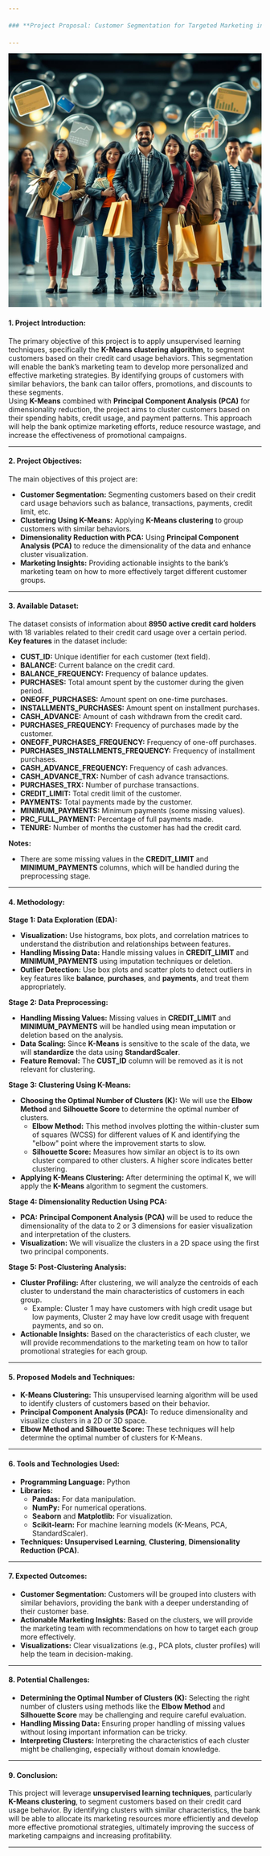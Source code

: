 ```yaml
---

### **Project Proposal: Customer Segmentation for Targeted Marketing in the Banking Sector Using Machine Learning**

---
```


![Project Overview](Customer_Segmentation_Image.jpg)


#### **1. Project Introduction:**
The primary objective of this project is to apply unsupervised learning techniques, specifically the **K-Means clustering algorithm**, to segment customers based on their credit card usage behaviors. This segmentation will enable the bank’s marketing team to develop more personalized and effective marketing strategies. By identifying groups of customers with similar behaviors, the bank can tailor offers, promotions, and discounts to these segments.  
Using **K-Means** combined with **Principal Component Analysis (PCA)** for dimensionality reduction, the project aims to cluster customers based on their spending habits, credit usage, and payment patterns. This approach will help the bank optimize marketing efforts, reduce resource wastage, and increase the effectiveness of promotional campaigns.

---

#### **2. Project Objectives:**
The main objectives of this project are:
- **Customer Segmentation:** Segmenting customers based on their credit card usage behaviors such as balance, transactions, payments, credit limit, etc.
- **Clustering Using K-Means:** Applying **K-Means clustering** to group customers with similar behaviors.
- **Dimensionality Reduction with PCA:** Using **Principal Component Analysis (PCA)** to reduce the dimensionality of the data and enhance cluster visualization.
- **Marketing Insights:** Providing actionable insights to the bank’s marketing team on how to more effectively target different customer groups.

---

#### **3. Available Dataset:**
The dataset consists of information about **8950 active credit card holders** with 18 variables related to their credit card usage over a certain period.  
**Key features** in the dataset include:

- **CUST_ID:** Unique identifier for each customer (text field).
- **BALANCE:** Current balance on the credit card.
- **BALANCE_FREQUENCY:** Frequency of balance updates.
- **PURCHASES:** Total amount spent by the customer during the given period.
- **ONEOFF_PURCHASES:** Amount spent on one-time purchases.
- **INSTALLMENTS_PURCHASES:** Amount spent on installment purchases.
- **CASH_ADVANCE:** Amount of cash withdrawn from the credit card.
- **PURCHASES_FREQUENCY:** Frequency of purchases made by the customer.
- **ONEOFF_PURCHASES_FREQUENCY:** Frequency of one-off purchases.
- **PURCHASES_INSTALLMENTS_FREQUENCY:** Frequency of installment purchases.
- **CASH_ADVANCE_FREQUENCY:** Frequency of cash advances.
- **CASH_ADVANCE_TRX:** Number of cash advance transactions.
- **PURCHASES_TRX:** Number of purchase transactions.
- **CREDIT_LIMIT:** Total credit limit of the customer.
- **PAYMENTS:** Total payments made by the customer.
- **MINIMUM_PAYMENTS:** Minimum payments (some missing values).
- **PRC_FULL_PAYMENT:** Percentage of full payments made.
- **TENURE:** Number of months the customer has had the credit card.

**Notes:**
- There are some missing values in the **CREDIT_LIMIT** and **MINIMUM_PAYMENTS** columns, which will be handled during the preprocessing stage.

---

#### **4. Methodology:**

**Stage 1: Data Exploration (EDA):**
- **Visualization:** Use histograms, box plots, and correlation matrices to understand the distribution and relationships between features.
- **Handling Missing Data:** Handle missing values in **CREDIT_LIMIT** and **MINIMUM_PAYMENTS** using imputation techniques or deletion.
- **Outlier Detection:** Use box plots and scatter plots to detect outliers in key features like **balance**, **purchases**, and **payments**, and treat them appropriately.

**Stage 2: Data Preprocessing:**
- **Handling Missing Values:** Missing values in **CREDIT_LIMIT** and **MINIMUM_PAYMENTS** will be handled using mean imputation or deletion based on the analysis.
- **Data Scaling:** Since **K-Means** is sensitive to the scale of the data, we will **standardize** the data using **StandardScaler**.
- **Feature Removal:** The **CUST_ID** column will be removed as it is not relevant for clustering.

**Stage 3: Clustering Using K-Means:**
- **Choosing the Optimal Number of Clusters (K):** We will use the **Elbow Method** and **Silhouette Score** to determine the optimal number of clusters.
  - **Elbow Method:** This method involves plotting the within-cluster sum of squares (WCSS) for different values of K and identifying the "elbow" point where the improvement starts to slow.
  - **Silhouette Score:** Measures how similar an object is to its own cluster compared to other clusters. A higher score indicates better clustering.
- **Applying K-Means Clustering:** After determining the optimal K, we will apply the **K-Means** algorithm to segment the customers.

**Stage 4: Dimensionality Reduction Using PCA:**
- **PCA:** **Principal Component Analysis (PCA)** will be used to reduce the dimensionality of the data to 2 or 3 dimensions for easier visualization and interpretation of the clusters.
- **Visualization:** We will visualize the clusters in a 2D space using the first two principal components.

**Stage 5: Post-Clustering Analysis:**
- **Cluster Profiling:** After clustering, we will analyze the centroids of each cluster to understand the main characteristics of customers in each group.
  - Example: Cluster 1 may have customers with high credit usage but low payments, Cluster 2 may have low credit usage with frequent payments, and so on.
- **Actionable Insights:** Based on the characteristics of each cluster, we will provide recommendations to the marketing team on how to tailor promotional strategies for each group.

---

#### **5. Proposed Models and Techniques:**

- **K-Means Clustering:** This unsupervised learning algorithm will be used to identify clusters of customers based on their behavior.
- **Principal Component Analysis (PCA):** To reduce dimensionality and visualize clusters in a 2D or 3D space.
- **Elbow Method and Silhouette Score:** These techniques will help determine the optimal number of clusters for K-Means.

---

#### **6. Tools and Technologies Used:**

- **Programming Language:** Python
- **Libraries:**
  - **Pandas:** For data manipulation.
  - **NumPy:** For numerical operations.
  - **Seaborn** and **Matplotlib:** For visualization.
  - **Scikit-learn:** For machine learning models (K-Means, PCA, StandardScaler).
- **Techniques:** **Unsupervised Learning**, **Clustering**, **Dimensionality Reduction (PCA)**.

---

#### **7. Expected Outcomes:**
- **Customer Segmentation:** Customers will be grouped into clusters with similar behaviors, providing the bank with a deeper understanding of their customer base.
- **Actionable Marketing Insights:** Based on the clusters, we will provide the marketing team with recommendations on how to target each group more effectively.
- **Visualizations:** Clear visualizations (e.g., PCA plots, cluster profiles) will help the team in decision-making.

---

#### **8. Potential Challenges:**
- **Determining the Optimal Number of Clusters (K):** Selecting the right number of clusters using methods like the **Elbow Method** and **Silhouette Score** may be challenging and require careful evaluation.
- **Handling Missing Data:** Ensuring proper handling of missing values without losing important information can be tricky.
- **Interpreting Clusters:** Interpreting the characteristics of each cluster might be challenging, especially without domain knowledge.

---

#### **9. Conclusion:**
This project will leverage **unsupervised learning techniques**, particularly **K-Means clustering**, to segment customers based on their credit card usage behavior. By identifying clusters with similar characteristics, the bank will be able to allocate its marketing resources more efficiently and develop more effective promotional strategies, ultimately improving the success of marketing campaigns and increasing profitability.

---
